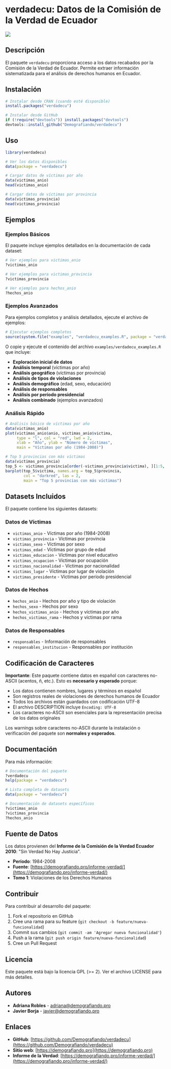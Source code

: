 # verdadecu: Datos de la Comisión de la Verdad de Ecuador

[![](https://cranlogs.r-pkg.org/badges/ggplot2)](https://cran.rstudio.com/web/packages/ggplot2/index.html)

## Descripción

El paquete `verdadecu` proporciona acceso a los datos recabados por la Comisión de la Verdad de Ecuador. Permite extraer información sistematizada para el análisis de derechos humanos en Ecuador.

## Instalación

```r
# Instalar desde CRAN (cuando esté disponible)
install.packages("verdadecu")

# Instalar desde GitHub
if (!require("devtools")) install.packages("devtools")
devtools::install_github("Demografiando/verdadecu")
```

## Uso

```r
library(verdadecu)

# Ver los datos disponibles
data(package = "verdadecu")

# Cargar datos de víctimas por año
data(victimas_anio)
head(victimas_anio)

# Cargar datos de víctimas por provincia
data(victimas_provincia)
head(victimas_provincia)
```

## Ejemplos

### Ejemplos Básicos

El paquete incluye ejemplos detallados en la documentación de cada dataset:

```r
# Ver ejemplos para victimas_anio
?victimas_anio

# Ver ejemplos para victimas_provincia
?victimas_provincia

# Ver ejemplos para hechos_anio
?hechos_anio
```

### Ejemplos Avanzados

Para ejemplos completos y análisis detallados, ejecute el archivo de ejemplos:

```r
# Ejecutar ejemplos completos
source(system.file("examples", "verdadecu_examples.R", package = "verdadecu"))
```

O copie y ejecute el contenido del archivo `examples/verdadecu_examples.R` que incluye:

- **Exploración inicial de datos**
- **Análisis temporal** (víctimas por año)
- **Análisis geográfico** (víctimas por provincia)
- **Análisis de tipos de violaciones**
- **Análisis demográfico** (edad, sexo, educación)
- **Análisis de responsables**
- **Análisis por período presidencial**
- **Análisis combinado** (ejemplos avanzados)

### Análisis Rápido

```r
# Análisis básico de víctimas por año
data(victimas_anio)
plot(victimas_anio$anio, victimas_anio$victima,
     type = "l", col = "red", lwd = 2,
     xlab = "Año", ylab = "Número de víctimas",
     main = "Víctimas por año (1984-2008)")

# Top 5 provincias con más víctimas
data(victimas_provincia)
top_5 <- victimas_provincia[order(-victimas_provincia$victima), ][1:5, ]
barplot(top_5$victima, names.arg = top_5$provincia,
        col = "darkred", las = 2,
        main = "Top 5 provincias con más víctimas")
```

## Datasets Incluidos

El paquete contiene los siguientes datasets:

### Datos de Víctimas

- `victimas_anio` - Víctimas por año (1984-2008)
- `victimas_provincia` - Víctimas por provincia
- `victimas_sexo` - Víctimas por sexo
- `victimas_edad` - Víctimas por grupo de edad
- `victimas_educacion` - Víctimas por nivel educativo
- `victimas_ocupacion` - Víctimas por ocupación
- `victimas_nacionalidad` - Víctimas por nacionalidad
- `victimas_lugar` - Víctimas por lugar de violación
- `victimas_presidente` - Víctimas por período presidencial

### Datos de Hechos

- `hechos_anio` - Hechos por año y tipo de violación
- `hechos_sexo` - Hechos por sexo
- `hechos_victimas_anio` - Hechos y víctimas por año
- `hechos_victimas_rama` - Hechos y víctimas por rama

### Datos de Responsables

- `responsables` - Información de responsables
- `responsables_institucion` - Responsables por institución

## Codificación de Caracteres

**Importante**: Este paquete contiene datos en español con caracteres no-ASCII (acentos, ñ, etc.). Esto es **necesario y esperado** porque:

- Los datos contienen nombres, lugares y términos en español
- Son registros reales de violaciones de derechos humanos de Ecuador
- Todos los archivos están guardados con codificación UTF-8
- El archivo DESCRIPTION incluye `Encoding: UTF-8`
- Los caracteres no-ASCII son esenciales para la representación precisa de los datos originales

Los warnings sobre caracteres no-ASCII durante la instalación o verificación del paquete son **normales y esperados**.

## Documentación

Para más información:

```r
# Documentación del paquete
?verdadecu
help(package = "verdadecu")

# Lista completa de datasets
data(package = "verdadecu")

# Documentación de datasets específicos
?victimas_anio
?victimas_provincia
?hechos_anio
```

## Fuente de Datos

Los datos provienen del **Informe de la Comisión de la Verdad Ecuador 2010**: "Sin Verdad No Hay Justicia".

- **Período**: 1984-2008
- **Fuente**: [https://demografiando.pro/informe-verdad/](https://demografiando.pro/informe-verdad/)
- **Tomo 1**: Violaciones de los Derechos Humanos

## Contribuir

Para contribuir al desarrollo del paquete:

1. Fork el repositorio en GitHub
2. Cree una rama para su feature (`git checkout -b feature/nueva-funcionalidad`)
3. Commit sus cambios (`git commit -am 'Agregar nueva funcionalidad'`)
4. Push a la rama (`git push origin feature/nueva-funcionalidad`)
5. Cree un Pull Request

## Licencia

Este paquete está bajo la licencia GPL (>= 2). Ver el archivo LICENSE para más detalles.

## Autores

- **Adriana Robles** - [adriana@demografiando.pro](mailto:adriana@demografiando.pro)
- **Javier Borja** - [javier@demografiando.pro](mailto:javier@demografiando.pro)

## Enlaces

- **GitHub**: [https://github.com/Demografiando/verdadecu](https://github.com/Demografiando/verdadecu)
- **Sitio web**: [https://demografiando.pro](https://demografiando.pro)
- **Informe de la Verdad**: [https://demografiando.pro/informe-verdad/](https://demografiando.pro/informe-verdad/)
